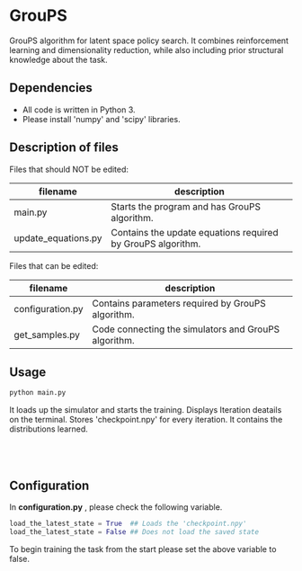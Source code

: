 GrouPS
==========

GrouPS algorithm for latent space policy search. It combines reinforcement learning and dimensionality reduction, while also including prior structural knowledge about the task.

Dependencies
------------

- All code is written in Python 3.
- Please install 'numpy' and 'scipy' libraries.

Description of files
--------------------

Files that should NOT be edited:

filename                          |  description
----------------------------------|------------------------------------------------------------------------------------
main.py                           |  Starts the program and has GrouPS algorithm.
update_equations.py               |  Contains the update equations required by GrouPS algorithm.

Files that can be edited:

filename                          |  description
----------------------------------|------------------------------------------------------------------------------------
configuration.py                  |  Contains parameters required by GrouPS algorithm.
get_samples.py                    |  Code connecting the simulators and GrouPS algorithm.



Usage
--------------------

```python
python main.py
```

It loads up the simulator and starts the training. Displays Iteration deatails on the terminal. Stores 'checkpoint.npy' for every iteration. It contains the distributions learned.

<br><br>
Configuration
--------------------

In **configuration.py** , please check the following variable.

```python
load_the_latest_state = True  ## Loads the 'checkpoint.npy'
load_the_latest_state = False ## Does not load the saved state
```

To begin training the task from the start please set the above variable to false.
